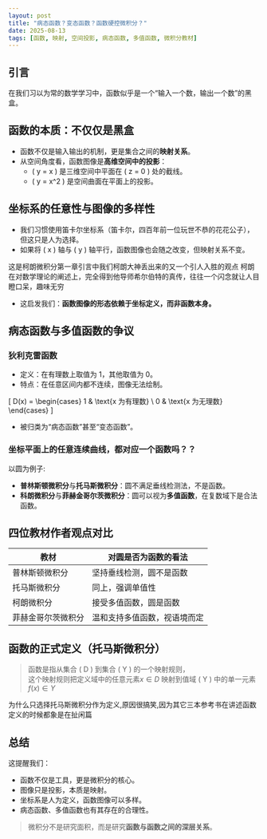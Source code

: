 ```yaml
---
layout: post
title: "病态函数？变态函数？函数硬控微积分？"
date: 2025-08-13
tags: [函数, 映射, 空间投影, 病态函数, 多值函数, 微积分教材]
---
```


##  引言

在我们习以为常的数学学习中，函数似乎是一个“输入一个数，输出一个数”的黑盒。



##  函数的本质：不仅仅是黑盒

- 函数不仅是输入输出的机制，更是集合之间的**映射关系**。
- 从空间角度看，函数图像是**高维空间中的投影**：
  - \( y = x \) 是三维空间中平面在 \( z = 0 \) 处的截线。
  - \( y = x^2 \) 是空间曲面在平面上的投影。



##  坐标系的任意性与图像的多样性

- 我们习惯使用笛卡尔坐标系（笛卡尔，四百年前一位玩世不恭的花花公子），但这只是人为选择。
- 如果将 \( x \) 轴与 \( y \) 轴平行，函数图像也会随之改变，但映射关系不变。

这是柯朗微积分第一章引言中我们柯朗大神丢出来的又一个引人入胜的观点
柯朗在对数学理论的阐述上，完全得到他导师希尔伯特的真传，往往一个闪念就让人目瞪口呆，趣味无穷

- 这启发我们：**函数图像的形态依赖于坐标定义，而非函数本身。**


##  病态函数与多值函数的争议

### 狄利克雷函数

- 定义：在有理数上取值为 1，其他取值为 0。
- 特点：在任意区间内都不连续，图像无法绘制。


\[
D(x) = \begin{cases} 
1 & \text{x 为有理数} \\
0 & \text{x 为无理数}
\end{cases}
\]




- 被归类为“病态函数”甚至“变态函数”。

### 坐标平面上的任意连续曲线，都对应一个函数吗？？

以圆为例子:

- **普林斯顿微积分**与**托马斯微积分**：圆不满足垂线检测法，不是函数。
- **科朗微积分**与**菲赫金哥尔茨微积分**：圆可以视为**多值函数**，在复数域下是合法函数。



##  四位教材作者观点对比

| 教材 | 对圆是否为函数的看法 |
|------|------------------------|
| 普林斯顿微积分 | 坚持垂线检测，圆不是函数 |
| 托马斯微积分 | 同上，强调单值性 |
| 柯朗微积分  | 接受多值函数，圆是函数 |
| 菲赫金哥尔茨微积分 | 温和支持多值函数，视语境而定 |


##  函数的正式定义（托马斯微积分）

> 函数是指从集合 \( D \) 到集合 \( Y \) 的一个映射规则，  
> 这个映射规则把定义域中的任意元素$x \in D$
> 映射到值域 \( Y \) 中的单一元素$f(x) \in Y$

为什么只选择托马斯微积分作为定义,原因很搞笑,因为其它三本参考书在讲述函数定义的时候都象是在扯闲篇



##  总结

这提醒我们：

- 函数不仅是工具，更是微积分的核心。
- 图像只是投影，本质是映射。
- 坐标系是人为定义，函数图像可以多样。
- 病态函数、多值函数也有其存在的合理性。

> 微积分不是研究面积，而是研究**函数与函数之间的深层关系**。

